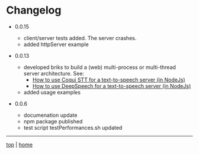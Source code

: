 # Changelog

- 0.0.15
  - client/server tests added. The server crashes.
  - added httpServer example

- 0.0.13
  - developed briks to build a (web) multi-process or multi-thread server architecture. See: 
    - [How to use Coqui STT for a text-to-speech server (in NodeJs)](https://github.com/coqui-ai/STT/discussions/1870) 
    - [How to use DeepSpeech for a text-to-speech server (in NodeJs)](https://discourse.mozilla.org/t/how-to-use-deepspeech-for-a-text-to-speech-server-in-nodejs/79636/2)
  - added usage examples

- 0.0.6
  - documenation update
  - npm package published
  - test script testPerformances.sh updated 

---

[top](#) | [home](README.md)


